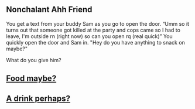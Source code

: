 ## Nonchalant Ahh Friend

You get a text from your buddy Sam as you go to open the door. “Umm so it turns out that someone got killed at the party and cops came so I had to leave, I'm outside rn (right now) so can you open rq (real quick)” You quickly open the door and Sam in. "Hey do you have anything to snack on maybe?"

What do you give him?

## [Food maybe?](./snack.md)
## [A drink perhaps?](./really.md)


